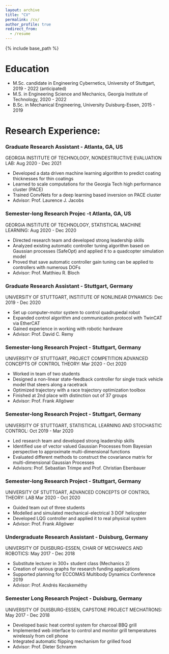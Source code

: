 ```yaml
---
layout: archive
title: "CV"
permalink: /cv/
author_profile: true
redirect_from:
  - /resume
---
```


{% include base_path %}

Education
======
* M.Sc. candidate in Engineering Cybernetics, University of Stuttgart, 2019 - 2022 (anticipated)
* M.S. in Engineering Science and Mechanics, Georgia Institute of Technology, 2020 - 2022
* B.Sc. in Mechanical Engineering, University Duisburg-Essen, 2015 - 2019 

Research Experience:
======
### Graduate Research Assistant - Atlanta, GA, US
  GEORGIA INSTITUTE OF TECHNOLOGY, NONDESTRUCTIVE EVALUATION LAB: Aug 2020 - Dec 2021
  * Developed a data driven machine learning algorithm to predict coating thicknesses for thin coatings
  * Learned to scale computations for the Georgia Tech high performance cluster (PACE)
  * Trained ConvNets for a deep learning based inversion on PACE cluster
  * Advisor: Prof. Laurence J. Jacobs
  
  
### Semester-long Research Projec -t Atlanta, GA, US
  GEORGiA INSTiTUTE OF TECHNOLOGY, STATISTICAL MACHINE LEARNING: Aug 2020 - Dec 2020
  * Directed research team and developed strong leadership skills
  * Analyzed existing automatic controller tuning algorithm based on Gaussian processes (SafeOpt) and applied it to a quadcopter
  simulation model
  * Proved that save automatic controller gain tuning can be applied to controllers with numerous DOFs
  * Advisor: Prof. Matthieu R. Bloch

### Graduate Research Assistant - Stuttgart, Germany
  UNiVERSiTY OF STUTTGART, INSTITUTE OF NONLINEAR DYNAMICS: Dec 2019 - Dec 2020
  * Set up computer-motor system to control quadrupedal robot
  * Expanded control algorithm and communication protocol with TwinCAT via EtherCAT
  * Gained experience in working with robotic hardware
  * Advisor: Prof. David C. Remy
  
### Semester-long Research Project - Stuttgart, Germany
  UNIVERSITY OF STUTTGART, PROJECT COMPETITION ADVANCED CONCEPTS OF CONTROL THEORY: Mar 2020 - Oct 2020
  * Worked in team of two students
  * Designed a non-linear state-feedback controller for single track vehicle model that steers along a racetrack
  * Optimized trajectory with a race trajectory optimization toolbox
  * Finished at 2nd place with distinction out of 37 groups
  * Advisor: Prof. Frank Allg&ouml;wer
  
### Semester-long Research Project - Stuttgart, Germany
  UNIVERSITY OF STUTTGART, STATISTICAL LEARNING AND STOCHASTIC CONTROL: Oct 2019 - Mar 2020
  * Led research team and developed strong leadership skills
  * Identified use of vector valued Gaussian Processes from Bayesian perspective to approximate multi-dimensional functions
  * Evaluated different methods to construct the covariance matrix for multi-dimensional Gaussian Processes
  * Advisors: Prof. Sebastian Trimpe and Prof. Christian Ebenbauer
  
### Semester-long Research Project - Stuttgart, Germany
  UNIVERSITY OF STUTTGART, ADVANCED CONCEPTS OF CONTROL THEORY: LAB Mar 2020 - Oct 2020
  * Guided team out of three students
  * Modelled and simulated mechanical-electrical 3 DOF helicopter
  * Developed LQG controller and applied it to real physical system
  * Advisor: Prof. Frank Allg&ouml;wer
  

### Undergraduate Research Assistant - Duisburg, Germany
  UNIVERSITY OF DUISBURG-ESSEN, CHAIR OF MECHANICS AND ROBOTICS: May 2017 - Dec 2018
  * Substitute lecturer in 300+ student class (Mechanics 2)
  * Creation of various graphs for research funding applications
  * Supported planning for ECCOMAS Multibody Dynamics Conference 2019
  * Advisor: Prof. Andr&eacute;s Kecskem&eacute;thy

### Semester Long Research Project - Duisburg, Germany
  UNIVERSITY OF DUISBURG-ESSEN, CAPSTONE PROJECT MECHATRONS: May 2017 - Dec 2018
  * Developed basic heat control system for charcoal BBQ grill
  * Implemented web interface to control and monitor grill temperatures wirelessly from cell phone
  * Integrated automatic flipping mechanism for grilled food
  * Advisor: Prof. Dieter Schramm